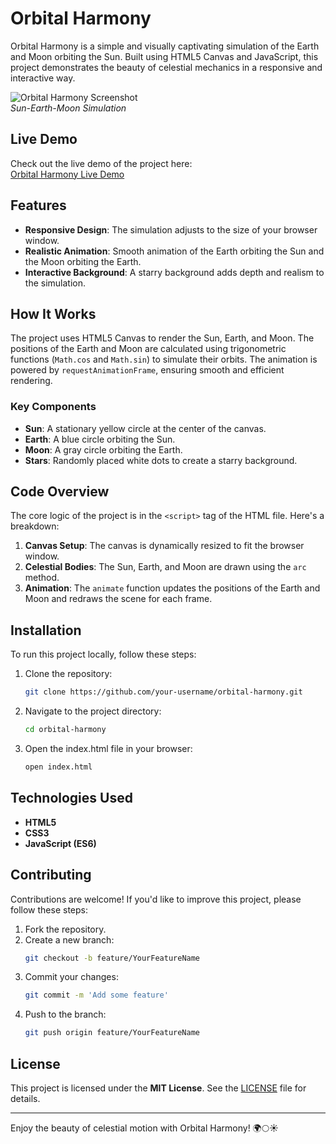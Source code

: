 # Orbital Harmony

Orbital Harmony is a simple and visually captivating simulation of the Earth and Moon orbiting the Sun. Built using HTML5 Canvas and JavaScript, this project demonstrates the beauty of celestial mechanics in a responsive and interactive way.

![Orbital Harmony Screenshot](https://repository-images.githubusercontent.com/942161005/cad36074-67e2-4340-a15b-fb3cac3a9f80)  
*Sun-Earth-Moon Simulation*

## Live Demo

Check out the live demo of the project here:  
[Orbital Harmony Live Demo](https://orbital-harmony.web.app/)

## Features

- **Responsive Design**: The simulation adjusts to the size of your browser window.
- **Realistic Animation**: Smooth animation of the Earth orbiting the Sun and the Moon orbiting the Earth.
- **Interactive Background**: A starry background adds depth and realism to the simulation.

## How It Works

The project uses HTML5 Canvas to render the Sun, Earth, and Moon. The positions of the Earth and Moon are calculated using trigonometric functions (`Math.cos` and `Math.sin`) to simulate their orbits. The animation is powered by `requestAnimationFrame`, ensuring smooth and efficient rendering.

### Key Components

- **Sun**: A stationary yellow circle at the center of the canvas.
- **Earth**: A blue circle orbiting the Sun.
- **Moon**: A gray circle orbiting the Earth.
- **Stars**: Randomly placed white dots to create a starry background.

## Code Overview

The core logic of the project is in the `<script>` tag of the HTML file. Here's a breakdown:

1. **Canvas Setup**: The canvas is dynamically resized to fit the browser window.
2. **Celestial Bodies**: The Sun, Earth, and Moon are drawn using the `arc` method.
3. **Animation**: The `animate` function updates the positions of the Earth and Moon and redraws the scene for each frame.

## Installation

To run this project locally, follow these steps:

1. Clone the repository:
   ```bash
   git clone https://github.com/your-username/orbital-harmony.git

2. Navigate to the project directory:
   ```bash
   cd orbital-harmony

3. Open the index.html file in your browser:
   ```bash
   open index.html

## Technologies Used

- **HTML5**
- **CSS3**
- **JavaScript (ES6)**

## Contributing

Contributions are welcome! If you'd like to improve this project, please follow these steps:

1. Fork the repository.
2. Create a new branch:
   ```bash
   git checkout -b feature/YourFeatureName
3. Commit your changes:
   ```bash
   git commit -m 'Add some feature'
4. Push to the branch:
   ```bash
   git push origin feature/YourFeatureName
## License

This project is licensed under the **MIT License**. See the [LICENSE](LICENSE) file for details.

---

Enjoy the beauty of celestial motion with Orbital Harmony! 🌍🌕☀️
